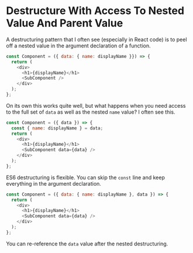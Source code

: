 # Destructure With Access To Nested Value And Parent Value

A destructuring pattern that I often see (especially in React code) is to
peel off a nested value in the argument declaration of a function.

```javascript
const Component = ({ data: { name: displayName }}) => {
  return (
    <div>
      <h1>{displayName}</h1>
      <SubComponent />
    </div>
  );
};
```

On its own this works quite well, but what happens when you need access to
the full set of `data` as well as the nested `name` value? I often see this.

```javascript
const Component = ({ data }) => {
  const { name: displayName } = data;
  return (
    <div>
      <h1>{displayName}</h1>
      <SubComponent data={data} />
    </div>
  );
};
```

ES6 destructuring is flexible. You can skip the `const` line and keep
everything in the argument declaration.

```javascript
const Component = ({ data: { name: displayName }, data }) => {
  return (
    <div>
      <h1>{displayName}</h1>
      <SubComponent data={data} />
    </div>
  );
};
```

You can re-reference the `data` value after the nested destructuring.

